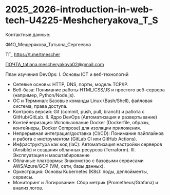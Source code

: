 # 2025_2026-introduction-in-web-tech-U4225-Meshcheryakova_T_S

Контактные данные:

ФИО_Мещерякова_Татьяна_Сергеевна 

ТГ_ https://t.me/tmescher

ПОЧТА_tatiana.mescheryakova02@gmail.com

План изучения DevOps:
I. Основы ICT и веб-технологий
 * Сетевые основы: HTTP, DNS, порты, модель TCP/IP.
 * Веб-база: Понимание работы HTML/CSS/JS и простого веб-сервера (например, Python/Node.js).
 * ОС и Терминал: Базовые команды Linux (Bash/Shell), файловая система, права доступа.
 * Контроль версий: Git (commit, push, pull, branch) и работа с GitHub/GitLab.
II. Ядро DevOps (Автоматизация и развертывание)
 * Контейнеризация: Использование Docker (Dockerfile, образы, контейнеры, Docker Compose) для изоляции приложения.
 * Непрерывная интеграция/доставка (CI/CD): Понимание пайплайнов и работа с инструментом (GitLab CI или GitHub Actions).
 * Инфраструктура как код (IaC): Автоматизация настройки серверов (Ansible) и создания облачных ресурсов (Terraform).
III. Эксплуатация и масштабирование
 * Облачные платформы: Знакомство с базовыми сервисами AWS/Azure/GCP (VM, сети, базы данных).
 * Оркестрация: Основы Kubernetes (K8s): поды, деплойменты, сервисы.
 * Мониторинг и Логирование: Сбор метрик (Prometheus/Grafana) и анализ логов.
